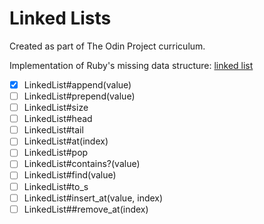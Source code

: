 # Linked Lists

Created as part of The Odin Project curriculum.

Implementation of Ruby's missing data structure: [linked list](https://en.wikipedia.org/wiki/Linked_list)

- [x] LinkedList#append(value)
- [ ] LinkedList#prepend(value)
- [ ] LinkedList#size
- [ ] LinkedList#head
- [ ] LinkedList#tail
- [ ] LinkedList#at(index)
- [ ] LinkedList#pop
- [ ] LinkedList#contains?(value)
- [ ] LinkedList#find(value)
- [ ] LinkedList#to_s
- [ ] LinkedList#insert_at(value, index)
- [ ] LinkedList##remove_at(index)
